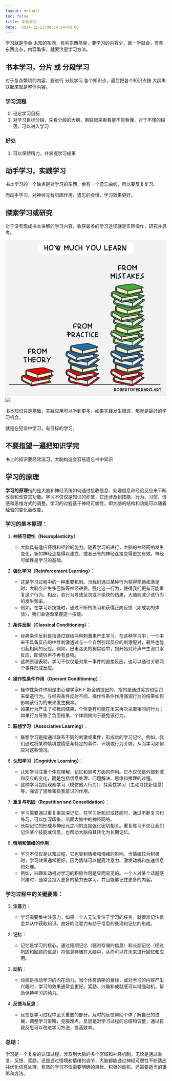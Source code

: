 ```yaml
---
layout: default
toc: false
title: 学会学习
date:  2024-12-21T08:54:54+08:00
---
```


学习就是学会 未知的东西，有些东西简单，要学习的内容少，就一学就会，有些东西庞杂，内容繁多，就要注意学习方法。

<!--more-->

## 书本学习，分片 或 分段学习

对于复杂繁琐的内容，要进行 分段学习 各个知识点，最后把各个知识点按 大纲串联起来就是整体内容。

### 学习流程

0. 设定学习目标 
1. 对学习目标分段，先看分段的大纲，串联起来看看能不能看懂，对于不懂的段落，可以进入学习

### 好处

1. 可以保持精力，并掌握学习成果


## 动手学习，实践学习

书本学习的一个缺点是对学习的东西，会有一个遗忘曲线，所以要反复复习。

而动手学习，对神经元有巩固作用，遗忘的会慢，学习效果更好。

## 探索学习或研究

对于没有现成书本讲解的学习内容，收获最多的学习途径就是实际操作，研究并思考。

![](images/2024-11-30-15-23-54.png)
![](../images/2024-11-30-15-23-54.png)

书本知识只是基础，实践应用可以学到更多，如果实践发生错误，那就是最好的学习机会。

就是在犯错中学习，有目标的学习。

## 不要指望一遍把知识学完

书上的知识要经常温习，大脑构造会容易遗忘书中知识

## 学习的原理

**学习的原理**指的是大脑和神经系统如何通过接收信息、处理信息和经验反应来不断改善和改变其功能。学习不仅仅是知识的积累，它还涉及到技能、行为、习惯、情感和思维方式的调整。学习的过程基于神经可塑性，即大脑的结构和功能可以随着经验的变化而改变。

### 学习的基本原理：

1. **神经可塑性（Neuroplasticity）**：
   - 大脑具有适应环境和经验的能力。随着学习的进行，大脑的神经网络发生变化，新的神经连接得以建立，或者已有的神经连接变得更加有效。神经可塑性是学习的基础。

2. **强化学习（Reinforcement Learning）**：
   - 这是学习过程中的一种重要机制。当我们通过某种行为获得奖励或满足时，大脑会产生多巴胺等神经递质，强化这一行为，使得我们更有可能重复这个行为。相反，若行为导致惩罚或不愉快的结果，大脑则减少该行为的发生频率。
   - 例如，在学习新技能时，通过不断的练习和获得正向反馈（如成功的体验），我们会逐渐掌握这一技能。

3. **条件反射（Classical Conditioning）**：
   - 经典条件反射是指通过联结两种刺激来产生学习。在这种学习中，一个本来不具备反应的中性刺激通过与一个自然引起反应的刺激配对，最终也能引起相同的反应。例如，巴甫洛夫的狗实验中，狗开始对铃声产生流口水反应，即使铃声不再有食物。
   - 这种原理表明，学习不仅仅是对某一事件的直接反应，也可以通过关联两个事件形成反应。

4. **操作性条件作用（Operant Conditioning）**：
   - 操作性条件作用是由心理学家B.F.斯金纳提出的，指的是通过奖赏和惩罚来塑造行为。与经典条件反射不同，操作性条件作用强调行为的结果如何影响该行为的未来发生概率。
   - 如果行为产生了积极的结果，个体更有可能在未来再次采取相同的行为；如果行为导致了负面结果，个体则倾向于避免该行为。

5. **联想学习（Associative Learning）**：
   - 联想学习是指通过联系不同的刺激或事件，形成新的学习记忆。例如，我们通过将某种情境或情感与特定的事件、环境或行为关联，从而学习如何应对这些情况。

6. **认知学习（Cognitive Learning）**：
   - 认知学习注重个体在理解、记忆和思考方面的作用。它不仅仅是外部刺激和反应的变化，而是包括信息处理、问题解决、思维和推理的过程。
   - 这种学习包括观察学习（模仿他人行为）、探索性学习（主动寻找新信息）等，强调了思维和自我意识的作用。

7. **重复与巩固（Repetition and Consolidation）**：
   - 学习需要通过重复来加深记忆。在学习新知识或技能时，通过不断复习和练习，可以加深印象，巩固大脑中的神经网络。
   - 长期记忆的形成与神经元之间的连接强化密切相关。重复练习不仅让我们记住某个技能或信息，也帮助大脑将其转化为长期记忆。

8. **情境和情绪的作用**：
   - 学习不仅仅是认知过程，它也受到情境和情绪的影响。当情绪较为积极时，学习效果通常更好，因为情绪可以提高注意力、激发动机和加速信息的处理。
   - 例如，兴趣和动机对学习的积极作用是显而易见的。一个人对某个话题感兴趣时，通常会投入更多的精力去学习，并且能够记住更多的内容。

### 学习过程中的关键要素：
1. **注意力**：
   - 学习需要集中注意力。如果一个人无法专注于学习的任务，就很难记住信息并从中获取知识。良好的注意力有助于信息的处理和记忆的形成。

2. **记忆**：
   - 记忆是学习的核心。通过短期记忆（临时存储的信息）和长期记忆（经过巩固和回顾的信息）将信息存储在大脑中，从而可以在未来进行回忆和应用。

3. **动机**：
   - 动机是推动学习的内在动力。当个体有清晰的目标，或对学习的内容产生兴趣时，学习的效果通常会更好。奖励、兴趣和成就感可以增强动机，帮助保持学习的动力。

4. **反馈与反思**：
   - 反馈是学习过程中至关重要的部分。及时的反馈帮助个体了解自己的进展，调整学习策略，克服难点。反思是对学习过程的总结和调整，通过自我反思可以改进学习方法，提高效率。

### 总结：
学习是一个复杂的认知过程，涉及到大脑的多个区域和神经机制。无论是通过重复、反馈、奖励，还是通过情境和情绪的调节，大脑都能通过神经可塑性不断适应并优化信息处理。有效的学习不仅需要明确的目标、积极的动机，还需要适当的策略和方法。